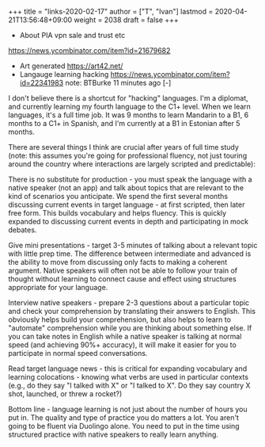 +++
title = "links-2020-02-17"
author = ["T", "Ivan"]
lastmod = 2020-04-21T13:56:48+09:00
weight = 2038
draft = false
+++

-   About PIA vpn sale and trust etc

<https://news.ycombinator.com/item?id=21679682>

-   Art generated
    <https://art42.net/>
-   Langauge learning hacking
    <https://news.ycombinator.com/item?id=22341983>
    note:
    BTBurke 11 minutes ago [-]

I don't believe there is a shortcut for "hacking" languages. I'm a diplomat, and currently learning my fourth language to the C1+ level.
When we learn languages, it's a full time job. It was 9 months to learn Mandarin to a B1, 6 months to a C1+ in Spanish, and I'm currently at a B1 in Estonian after 5 months.

There are several things I think are crucial after years of full time study (note: this assumes you're going for professional fluency, not just touring around the country where interactions are largely scripted and predictable):

There is no substitute for production - you must speak the language with a native speaker (not an app) and talk about topics that are relevant to the kind of scenarios you anticipate. We spend the first several months discussing current events in target language - at first scripted, then later free form. This builds vocabulary and helps fluency. This is quickly expanded to discussing current events in depth and participating in mock debates.

Give mini presentations - target 3-5 minutes of talking about a relevant topic with little prep time. The difference between intermediate and advanced is the ability to move from discussing only facts to making a coherent argument. Native speakers will often not be able to follow your train of thought without learning to connect cause and effect using structures appropriate for your language.

Interview native speakers - prepare 2-3 questions about a particular topic and check your comprehension by translating their answers to English. This obviously helps build your comprehension, but also helps to learn to "automate" comprehension while you are thinking about something else. If you can take notes in English while a native speaker is talking at normal speed (and achieving 90%+ accuracy), it will make it easier for you to participate in normal speed conversations.

Read target language news - this is critical for expanding vocabulary and learning colocations - knowing what verbs are used in particular contexts (e.g., do they say "I talked with X" or "I talked to X". Do they say country X shot, launched, or threw a rocket?)

Bottom line - language learning is not just about the number of hours you put in. The quality and type of practice you do matters a lot. You aren't going to be fluent via Duolingo alone. You need to put in the time using structured practice with native speakers to really learn anything.
